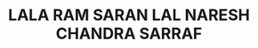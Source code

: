 ---
title: "LALA RAM SARAN LAL NARESH CHANDRA SARRAF"
url: /kaimganj/lala-ram-saran-lal-naresh-chandra-sarraf/
shop: Schmuck
---